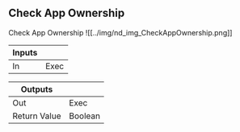 ## Check App Ownership
Check App Ownership
![[../img/nd_img_CheckAppOwnership.png]]

|Inputs||
|--|--|
| In | Exec |

|Outputs||
|--|--|
| Out | Exec |
| Return Value | Boolean |
